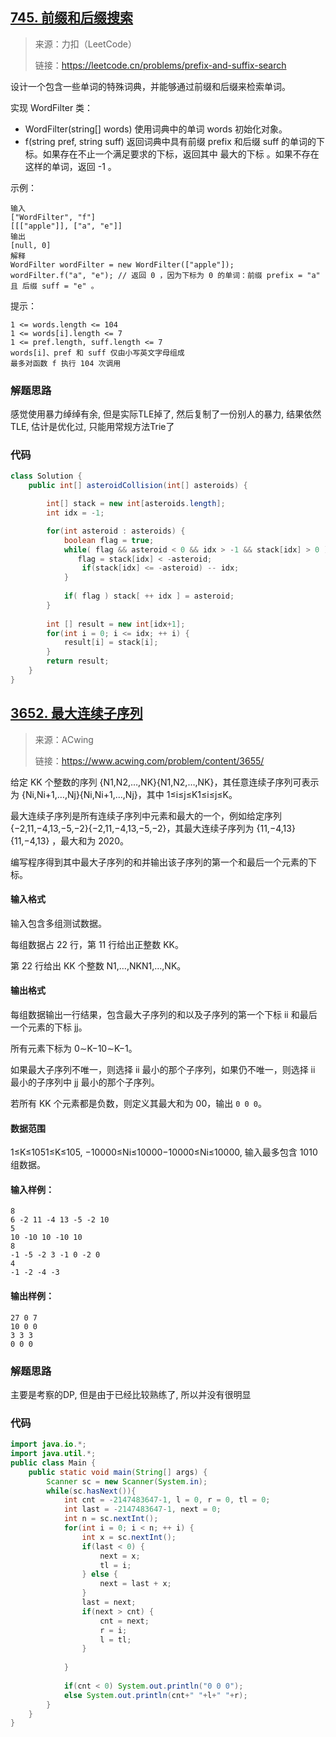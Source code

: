 ## [745. 前缀和后缀搜索](https://leetcode.cn/problems/prefix-and-suffix-search/)

>来源：力扣（LeetCode）
>
>链接：https://leetcode.cn/problems/prefix-and-suffix-search

设计一个包含一些单词的特殊词典，并能够通过前缀和后缀来检索单词。

实现 WordFilter 类：

- WordFilter(string[] words) 使用词典中的单词 words 初始化对象。
- f(string pref, string suff) 返回词典中具有前缀 prefix 和后缀 suff 的单词的下标。如果存在不止一个满足要求的下标，返回其中 最大的下标 。如果不存在这样的单词，返回 -1 。

示例：

```
输入
["WordFilter", "f"]
[[["apple"]], ["a", "e"]]
输出
[null, 0]
解释
WordFilter wordFilter = new WordFilter(["apple"]);
wordFilter.f("a", "e"); // 返回 0 ，因为下标为 0 的单词：前缀 prefix = "a" 且 后缀 suff = "e" 。
```





提示：

```
1 <= words.length <= 104
1 <= words[i].length <= 7
1 <= pref.length, suff.length <= 7
words[i]、pref 和 suff 仅由小写英文字母组成
最多对函数 f 执行 104 次调用
```

### 解题思路

感觉使用暴力绰绰有余, 但是实际TLE掉了, 然后复制了一份别人的暴力, 结果依然TLE, 估计是优化过, 只能用常规方法Trie了

### 代码

```java
class Solution {
    public int[] asteroidCollision(int[] asteroids) {

        int[] stack = new int[asteroids.length];
        int idx = -1;

        for(int asteroid : asteroids) {
            boolean flag = true;
            while( flag && asteroid < 0 && idx > -1 && stack[idx] > 0 ) {
               flag = stack[idx] < -asteroid;
                if(stack[idx] <= -asteroid) -- idx;
            }
            
            if( flag ) stack[ ++ idx ] = asteroid;
        }
        
        int [] result = new int[idx+1];
        for(int i = 0; i <= idx; ++ i) {
            result[i] = stack[i];
        } 
        return result;
    }
}
```



## [3652. 最大连续子序列](https://www.acwing.com/problem/content/3655/)

> 来源：ACwing
>
> 链接：https://www.acwing.com/problem/content/3655/

给定 KK 个整数的序列 {N1,N2,…,NK}{N1,N2,…,NK}，其任意连续子序列可表示为 {Ni,Ni+1,…,Nj}{Ni,Ni+1,…,Nj}，其中 1≤i≤j≤K1≤i≤j≤K。

最大连续子序列是所有连续子序列中元素和最大的一个，例如给定序列 {−2,11,−4,13,−5,−2}{−2,11,−4,13,−5,−2}，其最大连续子序列为 {11,−4,13}{11,−4,13} ，最大和为 2020。

编写程序得到其中最大子序列的和并输出该子序列的第一个和最后一个元素的下标。

#### 输入格式

输入包含多组测试数据。

每组数据占 22 行，第 11 行给出正整数 KK。

第 22 行给出 KK 个整数 N1,…,NKN1,…,NK。

#### 输出格式

每组数据输出一行结果，包含最大子序列的和以及子序列的第一个下标 ii 和最后一个元素的下标 jj。

所有元素下标为 0∼K−10∼K−1。

如果最大子序列不唯一，则选择 ii 最小的那个子序列，如果仍不唯一，则选择 ii 最小的子序列中 jj 最小的那个子序列。

若所有 KK 个元素都是负数，则定义其最大和为 00，输出 `0 0 0`。

#### 数据范围

1≤K≤1051≤K≤105,
−10000≤Ni≤10000−10000≤Ni≤10000,
输入最多包含 1010 组数据。

#### 输入样例：

```
8
6 -2 11 -4 13 -5 -2 10
5
10 -10 10 -10 10
8
-1 -5 -2 3 -1 0 -2 0
4 
-1 -2 -4 -3
```

#### 输出样例：

```
27 0 7
10 0 0
3 3 3
0 0 0
```

### 解题思路

主要是考察的DP, 但是由于已经比较熟练了, 所以并没有很明显

### 代码

```java
import java.io.*;
import java.util.*;
public class Main {
    public static void main(String[] args) {
        Scanner sc = new Scanner(System.in);
        while(sc.hasNext()){
            int cnt = -2147483647-1, l = 0, r = 0, tl = 0;
            int last = -2147483647-1, next = 0;
            int n = sc.nextInt();
            for(int i = 0; i < n; ++ i) {
                int x = sc.nextInt();
                if(last < 0) {
                    next = x;
                    tl = i;
                } else {
                    next = last + x;
                }
                last = next;
                if(next > cnt) {
                    cnt = next;
                    r = i;
                    l = tl;
                }
                
            }
            
            if(cnt < 0) System.out.println("0 0 0");
            else System.out.println(cnt+" "+l+" "+r);
        }
    }
}
```



